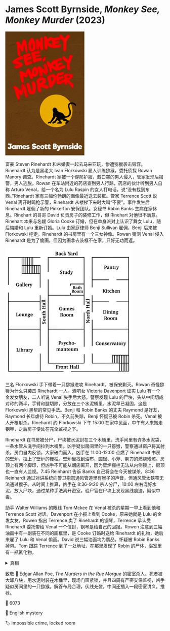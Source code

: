 # James Scott Byrnside, <i>Monkey See, Monkey Murder</i> (2023)

<img src=images/2023_cover.jpg width=250/>

富豪 Steven Rinehardt 和未婚妻一起去马来亚玩，惨遭猕猴袭击毁容。Rinehardt 认为是黑老大 Ivan Florkowski 雇人训练猕猴，委托侦探 Rowan Manory 调查。Rinehardt 家被一个穿防护服，戴口罩的男人侵入，管家发现后报警，男人逃脱。Rowan 在车站附近的药店查到男人行踪，药店的伙计听到男人自称 Arturo Venal，给一个名为 Lulu Raspin 的女人打电话，说“没有找到东西。”Rinehardt 家有三幅伦勃朗的画像最近送去装框。管家 Terrence Scott 说 Venal 离开时鸣枪示警，Rinehardt 从楼梯下来时大叫“不要”。事件发生后 Rinehardt 雇佣了新的 Pinkerton 安保团队。女秘书 Robin Banks 生病在家休息。Rinehart 的哥哥 David 负责房子的装修工作，但 Rinehart 对他很不满意。Rinehart 本来与名媛 Gloria Cooke 订婚，但在单身派对上认识了舞女 Lulu，随后悔婚和 Lulu 重新订婚。Lulu 由家庭律师 Benji Sullivan 雇佣，Benji 后来被 Florkowski 挖走。Rinehardt 的书房里有一个三女神像。Rowan 猜测 Venal 侵入 Rinehardt 是为了偷画，但因为画拿去装框不在家，只好无功而返。

<img src=images/2023_floor_plan.jpg width=400/>

三名 Florkowski 手下带着一只猕猴进攻 Rinehardt，被保安剿灭。Rowan 奇怪猕猴为什么只袭击 Rinehardt 一人。酒吧女 Victoria Davenport 证实 Lulu 有一个金发女朋友，二人听说 Venal 失手后大怒。警察发现 Lulu 的尸块，头从中间切成对称的两半，手臂和腿切除，分放在三个水泥桶里，水泥早已凝固，这是 Florkowski 黑帮的常见手法。Benji 和 Robin Banks 的丈夫 Raymond 是好友，Raymond 长年虐待 Robin，不久前失踪，Benji 怀疑已被 Robin 杀死。Venal 被人开枪射杀。Rinehardt 约 Florkowski 下午 15:00 在家中见面，中午有人来搬走钢琴，之后房子便处在完全监视之下。

Rinehardt 在书房被分尸，尸块被水泥封在三个木桶里，洗手间里有许多水泥袋，一条水管从洗手间拉到木桶里。凶手疑似房间里的一只猕猴，警察通过窗户将其射杀。房门自内反锁，大家破门而入。凶手在 11:00-12:00 点燃了 Rinehardt 书房的壁炉，拉上了壁炉的栅栏。壁炉里找到油布、圆锯、小斧、剃刀的燃烧残骸。房顶上有两个脚印，但凶手不可能从烟囱离开，因为壁炉栅栏无法从内侧锁上，房顶也一直有人监视。7:45 Reinhardt 告诉 Banks 自己将会在今天被谋杀，8:36 Reinhardt 通过对讲系统向警卫抱怨通风管道里有猴子的声音，但通风管太狭窄无法通过猴子。从时间上推算，凶手在 8:36-9:20 杀人分尸，10:00 左右混好水泥，放入尸块，通过某种手法离开密室。验尸官在尸块上发现黑线痕迹，疑似中毒。

助手 Walter Williams 的眼线 Tom Mckee 在 Venal 被杀的星期一早上看到他和 Terrence Scott 对话。Davenport 在小报上看到 Cooke，原来她就是 Lulu 的金发女友。Rowen 指出 Terrence 卖了 Rinehardt 的钢琴，Terrence 承认受 Rinehardt 委托带给 Venal 一个信封，钢琴是给自己的回报。Rowen 注意到三幅油画中有一副装在不同的画框里，是 Cooke 订婚时送给 Rinehardt 的礼物，她后来雇了 Lulu 和 Venal 偷画。David 说三幅油画均为赝品，怀疑被 Robin Banks 掉包。Tom 跟踪 Terrence 到了一处地址，在那里发现了 Robin 的尸体，浴室里有一瓶氰化物。

<details><summary>真相</summary>
凶手是 Raymond Banks，他得了三期梅毒面部溃烂，得知 Reinhardt 被猴子袭击毁容，于是杀死 Reinhardt 冒充。Rowen 见到的 Reinhardt 是 Raymond 冒充（伏线：书房里有三女神像应该不信上帝，但 Raymond 言语中提到上帝）。他把尸体用水泥封存，装在中空的青铜雕像里，尸块上的黑线是雕像留下的痕迹。他为了偷画换钱，假装不喜欢 David 的装修，把房间装潢重新布置。Venal 溜进家中偷拍了 Raymond 的照片卖给小报，Raymond 担心自己假冒身份曝光，委托 Terrence 花一千块买回照片。Raymond 从楼梯下来的时候说“不要”是让管家不要打电话报警。Raymond 从黑市走私了猕猴，制造猕猴袭击的假象，Florkowski 手下带来的猕猴只袭击 Raymond 一人是因为在他身上闻到了异种猕猴的气味。

案发前日，Raymond 从雕像中取出 Reinhardt 的尸块，放入木桶中，浇入新的水泥。他卸下窗玻璃进入书房，将房门自内上锁，凶器丢入壁炉内，给猕猴打了镇静剂留在房间里，然后从窗户离开，装回窗框。案发当日，Raymond 从画室的对讲机抱怨书房洗手间的通风管道有响声，造成自己在书房的假象。Raymond 欺骗 Terrence 自己为了不被 Florkowski 杀死，用实验室的尸体布置了假死局。Raymond 藏在钢琴里，让 Terrence 运走钢琴的时候将他一起运走。Robin Banks 被丈夫传染了梅毒（伏线：生病），浴室里的砷化物是用来治疗的药物。
</details>

致敬 📖 Edgar Allan Poe, <i>The Murders in the Rue Morgue</i> 的密室杀人。死者被大卸八块，用水泥封装在木桶里，现场门窗紧锁，并且四周有严密安保监视，凶手疑似房间里的一只猕猴。解答布局合理，伏线充盈，中间还插入一段密室讲义。推荐。

:link: 6073

:file_folder: English mystery

:label: impossible crime, locked room
